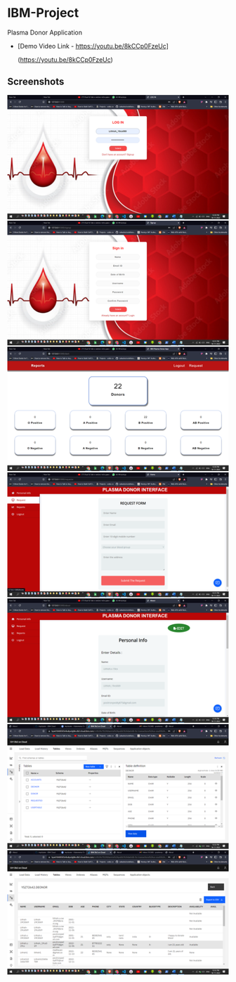 # IBM-Project

Plasma Donor Application

- [Demo Video Link - https://youtu.be/8kCCp0FzeUc]

  (https://youtu.be/8kCCp0FzeUc)

## Screenshots

![Login](screenshot/login.png) ![Signup](screenshot/signin.png)
![Reports](screenshot/reports.png)
![Request](screenshot/request.png)
![About](screenshot/about.png)
![Database-1](screenshot/db1.png)
![Database-2](screenshot/db2.png)
